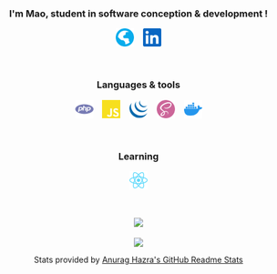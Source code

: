 <!-- markdownlint-disable MD033 -->
<!-- markdownlint-disable MD041 -->
<h3 align="center">I'm Mao, student in software conception & development !</h3>

<p align="center">
  <a href="http://maodematos.rf.gd"><img height="32" src="./assets/globe.svg" title="Portfolio" alt="Portfolio"/></a>&nbsp; &nbsp;
  <a href="https://www.linkedin.com/in/mao-de-matos"><img height="32" src="./assets/linkedin.svg" title="LinkedIn" alt="LinkedIn"/></a>
</p>

<br/>

<h3 align="center">Languages & tools</h3>

<p align="center">
  <a href="https://www.php.net/"><img height="32" src="./assets/php.svg" title="PHP" alt="PHP"/></a>&nbsp; &nbsp;
  <a href="https://www.javascript.com/"><img height="32" src="./assets/javascript.svg" title="JavaScript" alt="JavaScript"/></a>&nbsp; &nbsp;
  <a href="https://jquery.com/"><img height="32" src="./assets/jquery.svg" title="JQuery" alt="JQuery"/></a>&nbsp; &nbsp;
  <a href="https://sass-lang.com/"><img height="32" src="./assets/sass.svg" title="SASS" alt="SASS"/></a>&nbsp; &nbsp;
  <a href="https://www.docker.com/"><img height="32" src="./assets/docker.svg" title="Docker" alt="Docker"/></a>
</p>

<br/>

<h3 align="center">Learning</h3>

<p align="center">
  <a href="https://reactjs.org/"><img height="32" src="./assets/reactjs.svg" title="ReactJS" alt="ReactJS"/></a>
</p>

<br/>

<p align="center">
  <img align="center" src="https://github-readme-stats.vercel.app/api?username=MaoDeMatos&theme=dracula" />
  <br/>
  <br/>
  <img align="center" src="https://github-readme-stats.vercel.app/api/top-langs/?username=MaoDeMatos&layout=compact&theme=dracula" />
</p>

<p align="center">Stats provided by <a href="https://github.com/anuraghazra/github-readme-stats">Anurag Hazra's GitHub Readme Stats</a></p>

